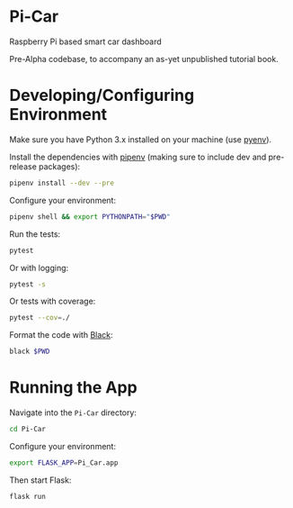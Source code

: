 # Pi-Car
Raspberry Pi based smart car dashboard

Pre-Alpha codebase, to accompany an as-yet unpublished tutorial book.

# Developing/Configuring Environment
Make sure you have Python 3.x installed on your machine (use [pyenv](https://github.com/pyenv/pyenv)).

Install the dependencies with [pipenv](https://github.com/pypa/pipenv) (making sure to include dev and pre-release packages):

```bash
pipenv install --dev --pre
```

Configure your environment:

```bash
pipenv shell && export PYTHONPATH="$PWD"
```

Run the tests:

```bash
pytest
```

Or with logging:

```bash
pytest -s
```

Or tests with coverage:

```bash
pytest --cov=./
```

Format the code with [Black](https://github.com/psf/black):

```bash
black $PWD
```
# Running the App
Navigate into the `Pi-Car` directory:

```bash
cd Pi-Car
```

Configure your environment:

```bash
export FLASK_APP=Pi_Car.app
```

Then start Flask:

```bash
flask run
```